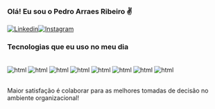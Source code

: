 ### Olá! Eu sou o Pedro Arraes Ribeiro ✌️

[![Linkedin](https://img.shields.io/badge/LinkedIn-0077B5?style=for-the-badge&logo=linkedin&logoColor=white)](https://www.linkedin.com/in/pedroribeiroit/)[![Instagram](https://img.shields.io/badge/Instagram-E4405F?style=for-the-badge&logo=instagram&logoColor=white)](https://www.instagram.com/_pedroarraes_/)



### Tecnologias que eu uso no meu dia

<div style="display: inline_block"><br/>
    <img align="center" alt="html" src="https://img.shields.io/badge/Python-14354C?style=for-the-badge&logo=python&logoColor=white" />
    <img align="center" alt="html" src="https://img.shields.io/badge/PostgreSQL-316192?style=for-the-badge&logo=postgresql&logoColor=white"/>
    <img align="center" alt="html" src="https://img.shields.io/badge/MongoDB-4EA94B?style=for-the-badge&logo=mongodb&logoColor=white" />
    <img align="center" alt="html" src="https://img.shields.io/badge/Amazon_AWS-FF9900?style=for-the-badge&logo=amazonaws&logoColor=white" />
    <img align="center" alt="html" src="https://img.shields.io/badge/Databricks-FF3621?style=for-the-badge&logo=Databricks&logoColor=white" />
    <img align="center" alt="html" src="https://img.shields.io/badge/GIT-E44C30?style=for-the-badge&logo=git&logoColor=white" />
    <img align="center" alt="html" src="https://img.shields.io/badge/MySQL-00000F?style=for-the-badge&logo=mysql&logoColor=white" />
    <img align="center" alt="html" src="https://img.shields.io/badge/Made%20with-Jupyter-orange?style=for-the-badge&logo=Jupyter" />
         
</div><br/>

Maior satisfação é colaborar para as melhores tomadas de decisão no ambiente organizacional!

